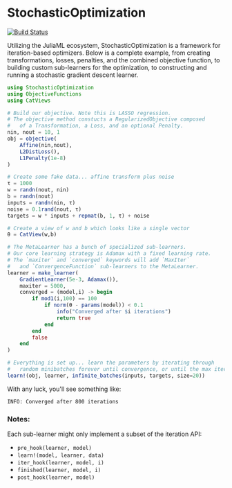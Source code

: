# StochasticOptimization

[![Build Status](https://travis-ci.org/JuliaML/StochasticOptimization.jl.svg?branch=master)](https://travis-ci.org/JuliaML/StochasticOptimization.jl)

Utilizing the JuliaML ecosystem, StochasticOptimization is a framework for iteration-based optimizers.  Below is a complete example, from creating transformations, losses, penalties, and the combined objective function, to building custom sub-learners for the optimization, to constructing and running a stochastic gradient descent learner.

```julia
using StochasticOptimization
using ObjectiveFunctions
using CatViews

# Build our objective. Note this is LASSO regression.
# The objective method constucts a RegularizedObjective composed
#   of a Transformation, a Loss, and an optional Penalty.
nin, nout = 10, 1
obj = objective(
    Affine(nin,nout),
    L2DistLoss(),
    L1Penalty(1e-8)
)

# Create some fake data... affine transform plus noise
τ = 1000
w = randn(nout, nin)
b = randn(nout)
inputs = randn(nin, τ)
noise = 0.1rand(nout, τ)
targets = w * inputs + repmat(b, 1, τ) + noise

# Create a view of w and b which looks like a single vector
θ = CatView(w,b)

# The MetaLearner has a bunch of specialized sub-learners.
# Our core learning strategy is Adamax with a fixed learning rate.
# The `maxiter` and `converged` keywords will add `MaxIter`
#   and `ConvergenceFunction` sub-learners to the MetaLearner.
learner = make_learner(
    GradientLearner(5e-3, Adamax()),
    maxiter = 5000,
    converged = (model,i) -> begin
        if mod1(i,100) == 100
            if norm(θ - params(model)) < 0.1
                info("Converged after $i iterations")
                return true
            end
        end
        false
    end
)

# Everything is set up... learn the parameters by iterating through
#   random minibatches forever until convergence, or until the max iterations.
learn!(obj, learner, infinite_batches(inputs, targets, size=20))
```

With any luck, you'll see something like:

```
INFO: Converged after 800 iterations
```

### Notes:

Each sub-learner might only implement a subset of the iteration API:
- `pre_hook(learner, model)`
- `learn!(model, learner, data)`
- `iter_hook(learner, model, i)`
- `finished(learner, model, i)`
- `post_hook(learner, model)`
